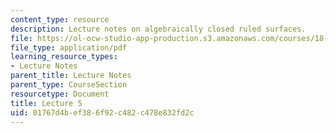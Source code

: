 ```yaml
---
content_type: resource
description: Lecture notes on algebraically closed ruled surfaces.
file: https://ol-ocw-studio-app-production.s3.amazonaws.com/courses/18-727-topics-in-algebraic-geometry-algebraic-surfaces-spring-2008/01767d4bef386f92c482c478e832fd2c_lect5.pdf
file_type: application/pdf
learning_resource_types:
- Lecture Notes
parent_title: Lecture Notes
parent_type: CourseSection
resourcetype: Document
title: Lecture 5
uid: 01767d4b-ef38-6f92-c482-c478e832fd2c
---
```

